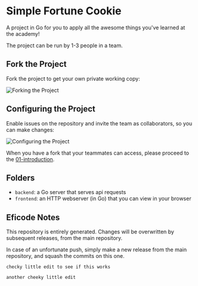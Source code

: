 # Simple Fortune Cookie

A project in Go for you to apply all the awesome things
    you've learned at the academy!

The project can be run by 1-3 people in a team.

## Fork the Project

Fork the project to get your own private working copy:

![Forking the Project](./images/forking-project.png)

## Configuring the Project

Enable issues on the repository and invite the team as collaborators,
    so you can make changes:

![Configuring the Project](./images/settings-project.png)

When you have a fork that your teammates can access,
please proceed to the [01-introduction](./01-introduction.md).

## Folders

- `backend`: a Go server that serves api requests
- `frontend`: an HTTP webserver (in Go) that you can view in your browser

## Eficode Notes

This repository is entirely generated.
Changes will be overwritten by subsequent releases,
    from the main repository.

In case of an unfortunate push,
    simply make a new release from the main repository,
    and squash the commits on this one.


    checky little edit to see if this works

    another cheeky little edit
